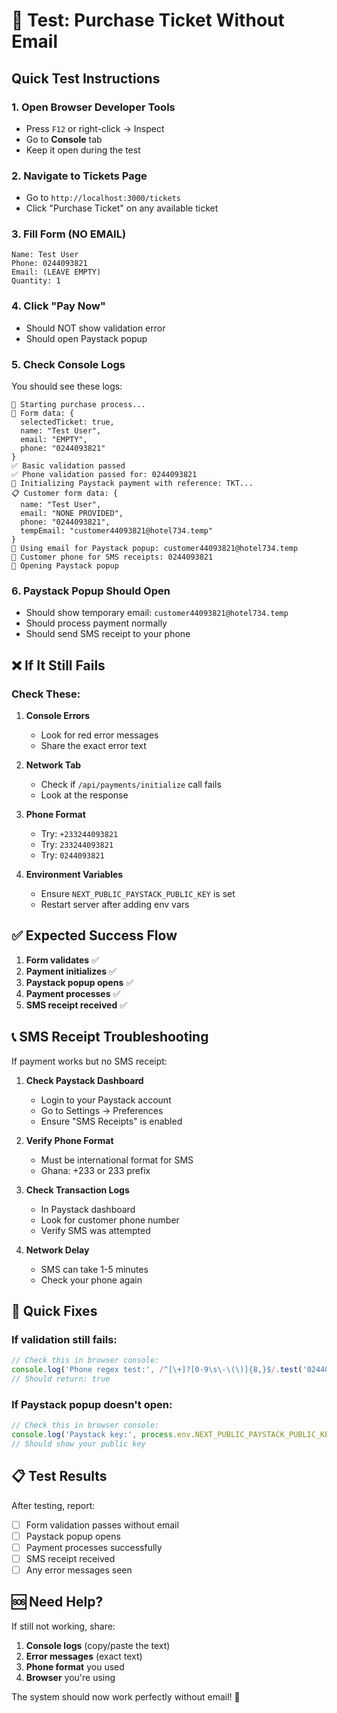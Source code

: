 # 🧪 Test: Purchase Ticket Without Email

## Quick Test Instructions

### 1. **Open Browser Developer Tools**
- Press `F12` or right-click → Inspect
- Go to **Console** tab
- Keep it open during the test

### 2. **Navigate to Tickets Page**
- Go to `http://localhost:3000/tickets`
- Click "Purchase Ticket" on any available ticket

### 3. **Fill Form (NO EMAIL)**
```
Name: Test User
Phone: 0244093821
Email: (LEAVE EMPTY)
Quantity: 1
```

### 4. **Click "Pay Now"**
- Should NOT show validation error
- Should open Paystack popup

### 5. **Check Console Logs**
You should see these logs:
```
🎫 Starting purchase process...
📝 Form data: {
  selectedTicket: true,
  name: "Test User", 
  email: "EMPTY",
  phone: "0244093821"
}
✅ Basic validation passed
✅ Phone validation passed for: 0244093821
🚀 Initializing Paystack payment with reference: TKT...
📋 Customer form data: {
  name: "Test User",
  email: "NONE PROVIDED",
  phone: "0244093821", 
  tempEmail: "customer44093821@hotel734.temp"
}
📧 Using email for Paystack popup: customer44093821@hotel734.temp
📱 Customer phone for SMS receipts: 0244093821
🚀 Opening Paystack popup
```

### 6. **Paystack Popup Should Open**
- Should show temporary email: `customer44093821@hotel734.temp`
- Should process payment normally
- Should send SMS receipt to your phone

## ❌ If It Still Fails

### Check These:

1. **Console Errors**
   - Look for red error messages
   - Share the exact error text

2. **Network Tab**
   - Check if `/api/payments/initialize` call fails
   - Look at the response

3. **Phone Format**
   - Try: `+233244093821`
   - Try: `233244093821`
   - Try: `0244093821`

4. **Environment Variables**
   - Ensure `NEXT_PUBLIC_PAYSTACK_PUBLIC_KEY` is set
   - Restart server after adding env vars

## ✅ Expected Success Flow

1. **Form validates** ✅
2. **Payment initializes** ✅  
3. **Paystack popup opens** ✅
4. **Payment processes** ✅
5. **SMS receipt received** ✅

## 📞 SMS Receipt Troubleshooting

If payment works but no SMS receipt:

1. **Check Paystack Dashboard**
   - Login to your Paystack account
   - Go to Settings → Preferences
   - Ensure "SMS Receipts" is enabled

2. **Verify Phone Format**
   - Must be international format for SMS
   - Ghana: +233 or 233 prefix

3. **Check Transaction Logs**
   - In Paystack dashboard
   - Look for customer phone number
   - Verify SMS was attempted

4. **Network Delay**
   - SMS can take 1-5 minutes
   - Check your phone again

## 🔧 Quick Fixes

### If validation still fails:
```javascript
// Check this in browser console:
console.log('Phone regex test:', /^[\+]?[0-9\s\-\(\)]{8,}$/.test('0244093821'));
// Should return: true
```

### If Paystack popup doesn't open:
```javascript
// Check this in browser console:
console.log('Paystack key:', process.env.NEXT_PUBLIC_PAYSTACK_PUBLIC_KEY);
// Should show your public key
```

## 📋 Test Results

After testing, report:
- [ ] Form validation passes without email
- [ ] Paystack popup opens
- [ ] Payment processes successfully  
- [ ] SMS receipt received
- [ ] Any error messages seen

## 🆘 Need Help?

If still not working, share:
1. **Console logs** (copy/paste the text)
2. **Error messages** (exact text)
3. **Phone format** you used
4. **Browser** you're using

The system should now work perfectly without email! 🎉
